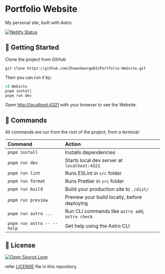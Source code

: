 # Portfolio Website

My personal site, built with Astro.

[![Netlify Status](https://api.netlify.com/api/v1/badges/06eee4d7-ee80-4f6b-9bae-55e64c666743/deploy-status)](https://app.netlify.com/sites/shawnsg/deploys)

## 🎉 Getting Started

Clone the project from GitHub

```git
git clone https://github.com/ShawnGeorge03/Portfolio-Website.git
```

Then you can run it by:

```sh
cd Website
pnpm install
pnpm run dev
```

Open [http://localhost:4321](http://localhost:4321) with your browser to see the
Website.

## 🧞 Commands

All commands are run from the root of the project, from a terminal:

| Command                    | Action                                           |
| :------------------------- | :----------------------------------------------- |
| `pnpm install`             | Installs dependencies                            |
| `pnpm run dev`             | Starts local dev server at `localhost:4321`      |
| `pnpm run lint`            | Runs ESLint in `src` folder                      |
| `pnpm run format`          | Runs Prettier in `src` folder                    |
| `pnpm run build`           | Build your production site to `./dist/`          |
| `pnpm run preview`         | Preview your build locally, before deploying     |
| `pnpm run astro ...`       | Run CLI commands like `astro add`, `astro check` |
| `pnpm run astro -- --help` | Get help using the Astro CLI                     |

## 🧾 License

[![Open Source Love](https://badges.frapsoft.com/os/mit/mit.svg?v=102)](LICENSE)

refer [LICENSE](./LICENSE.md) file in this repository.
